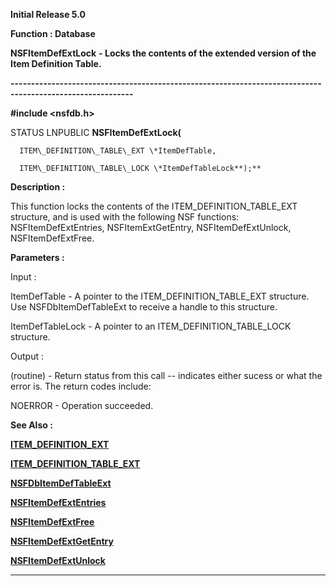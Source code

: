 




<!--
 /\* Font Definitions \*/
 @font-face
 {font-family:Helv;
 panose-1:2 11 6 4 2 2 2 3 2 4;}
@font-face
 {font-family:"Cambria Math";
 panose-1:2 4 5 3 5 4 6 3 2 4;}
 /\* Style Definitions \*/
 p.MsoNormal, li.MsoNormal, div.MsoNormal
 {margin-top:0cm;
 margin-right:0cm;
 margin-bottom:8.0pt;
 margin-left:0cm;
 line-height:107%;
 font-size:11.0pt;
 font-family:"Calibri",sans-serif;}
.MsoChpDefault
 {font-size:11.0pt;}
.MsoPapDefault
 {margin-bottom:8.0pt;
 line-height:107%;}
 /\* Page Definitions \*/
 @page WordSection1
 {size:612.0pt 792.0pt;
 margin:72.0pt 72.0pt 72.0pt 72.0pt;}
div.WordSection1
 {page:WordSection1;}
-->




**Initial Release 5.0**



**Function : Database**



**NSFItemDefExtLock** **- Locks the
contents of the extended version of the Item Definition Table.**


**----------------------------------------------------------------------------------------------------------**



**#include <nsfdb.h>**



STATUS
LNPUBLIC **NSFItemDefExtLock(**  

      ITEM\_DEFINITION\_TABLE\_EXT \*ItemDefTable,  

      ITEM\_DEFINITION\_TABLE\_LOCK \*ItemDefTableLock**);**



**Description :**



This
function locks the contents of the ITEM\_DEFINITION\_TABLE\_EXT structure, and is
used with the following NSF functions: NSFItemDefExtEntries,
NSFItemExtGetEntry, NSFItemDefExtUnlock, NSFItemDefExtFree.


 


 


**Parameters :**



Input :  

ItemDefTable  -  A pointer to the ITEM\_DEFINITION\_TABLE\_EXT structure.  Use
NSFDbItemDefTableExt to receive a handle to this structure.  

  

ItemDefTableLock  -  A pointer to an ITEM\_DEFINITION\_TABLE\_LOCK structure.  

  




Output :  

(routine)  -  Return status from this call -- indicates either sucess or what
the error is. The return codes include:  

  

NOERROR - Operation succeeded.  

  

  

  




 **See Also :**


**[ITEM\_DEFINITION\_EXT](ITEM_DEFINITION_EXT.md)**


**[ITEM\_DEFINITION\_TABLE\_EXT](notes:///8525872100478C66/61FD4E9848264AD28525620B006BA8BD/D230ED443AC3962085256711004ED105)**


**[NSFDbItemDefTableExt](NSFDbItemDefTableExt.md)**


**[NSFItemDefExtEntries](NSFItemDefExtEntries.md)**


**[NSFItemDefExtFree](NSFItemDefExtFree.md)**


**[NSFItemDefExtGetEntry](NSFItemDefExtGetEntry.md)**


**[NSFItemDefExtUnlock](NSFItemDefExtUnlock.md)**



----------------------------------------------------------------------------------------------------------


 





